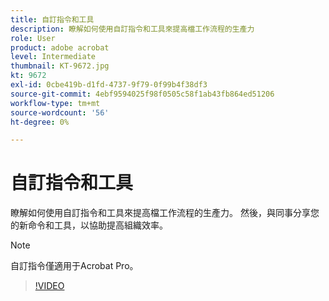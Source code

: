 ```yaml
---
title: 自訂指令和工具
description: 瞭解如何使用自訂指令和工具來提高檔工作流程的生產力
role: User
product: adobe acrobat
level: Intermediate
thumbnail: KT-9672.jpg
kt: 9672
exl-id: 0cbe419b-d1fd-4737-9f79-0f99b4f38df3
source-git-commit: 4ebf9594025f98f0505c58f1ab43fb864ed51206
workflow-type: tm+mt
source-wordcount: '56'
ht-degree: 0%

---
```


# 自訂指令和工具

瞭解如何使用自訂指令和工具來提高檔工作流程的生產力。 然後，與同事分享您的新命令和工具，以協助提高組織效率。

>[!NOTE]
>
>自訂指令僅適用于Acrobat Pro。

>[!VIDEO](https://video.tv.adobe.com/v/340545?quality=12&learn=on&hidetitle=true)
